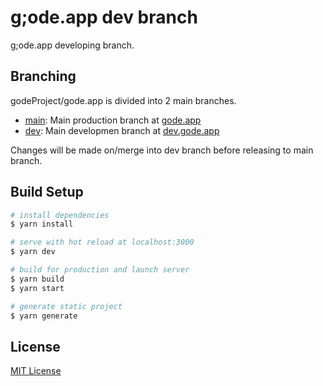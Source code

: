 # g;ode.app dev branch
g;ode.app developing branch.

## Branching

godeProject/gode.app is divided into 2 main branches.

* [main](https://github.com/godeProject/gode.app): Main production branch at [gode.app](https://gode.app)
* [dev](https://github.com/godeProject/gode.app/tree/dev): Main developmen branch at [dev.gode.app](https://gode.app)

Changes will be made on/merge into dev branch before releasing to main branch.

## Build Setup

```bash
# install dependencies
$ yarn install

# serve with hot reload at localhost:3000
$ yarn dev

# build for production and launch server
$ yarn build
$ yarn start

# generate static project
$ yarn generate
```

## License

[MIT License](https://github.com/godeProject/godeweb/blob/main/LICENSE)